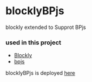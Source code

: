 # blocklyBPjs
blockly extended to Supprot BPjs

### used in this project 
 * [Blockly](https://developers.google.com/blockly/)
 * [bpjs](http://bpjs.readthedocs.io/en/latest/)

blocklyBPjs is deployed [here](https://maxget7.000webhostapp.com/)
